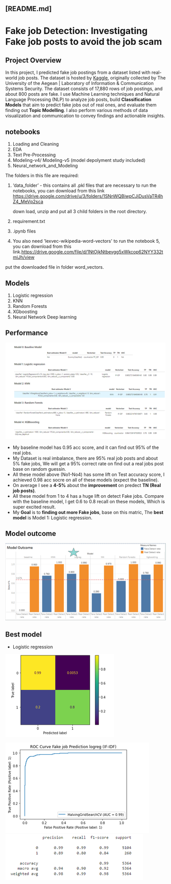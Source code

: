 ## [README.md]

# Fake job Detection: Investigating Fake job posts to avoid the job scam

## Project Overview

In this project, I predicted fake job postings from a dataset listed with real-world job posts. The dataset is hosted by [Kaggle](https://www.kaggle.com/shivamb/real-or-fake-fake-jobposting-prediction), originally collected by The University of the Aegean | Laboratory of Information & Communication Systems Security. The dataset consists of 17,880 rows of job postings, and about 800 posts are fake. I use Machine Learning techniques and Natural Language Processing (NLP) to analyze job posts, build **Classification Models** that aim to predict fake jobs out of real ones, and evaluate them finding out **Topic Modelling**. I also perform various methods of data visualization and communication to convey findings and actionable insights.

## notebooks 

1. Loading and Cleaning
2. EDA
3. Text Pre-Processing
4. Modeling-v4/ Modeling-v5 (model depolyment study included)
5. Neural_network_and_Modeling

The folders in this file are required:

1. ‘data_folder’ - this contains all .pkl files that are necessary to run the notebooks, you can download from this link https://drive.google.com/drive/u/3/folders/1SNnWQBiwpCJjDusVaTR4hZ4_MeVp2sca

   down load, unzip and put all 3 child folders in the root directory.

2. requirement.txt

3. .ipynb files

4.  You also need 'lexvec-wikipedia-word-vectors' to run the notebook 5, you can download from this link.https://drive.google.com/file/d/1NtOjkNtbevgg5xWkcop62NYY332tmiJh/view

   put the downloaded file in folder word_vectors.
 
## Models
1. Logistic regression
2. KNN
3. Random Forests
4. XGboosting
5. Neural Network Deep learning
##  Performance
![perfomance](pic/model_performance.PNG)

-   My baseline model has 0.95 acc score, and it can find out 95% of the real jobs.
-   My Dataset is real imbalance, there are 95% real job posts and about 5% fake jobs, We will get a 95% correct rate on find out a real jobs post base on random guessin.
-   All these model above (No1-No4) has some lift on Test accuracy score, I achieved 0.98 acc socre on all of these models (expect the baseline).
-   On average I see a  **4-5%**  about the  **improvement**  on predect  **TN (Real job posts)**.
-   All these model from 1 to 4 has a huge lift on detect Fake jobs. Compare with the baseline model, I get 0.6 to 0.8 recall on these models, Which is super excited result.
-   My  **Goal**  is to  **finding out more Fake jobs**, base on this matric, The  **best model**  is Model 1: Logistic regression.

##  Model outcome
![outcome](pic/outcome.PNG)

## Best model
- Logistic regression

![outcome](pic/logreg_confusion_matrix.PNG)

![outcome](pic/log_reg_auc.PNG)
![outcome](pic/log_reg_report.PNG)

   
   
   